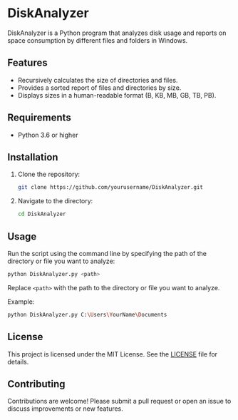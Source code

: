 # DiskAnalyzer

DiskAnalyzer is a Python program that analyzes disk usage and reports on space consumption by different files and folders in Windows.

## Features

- Recursively calculates the size of directories and files.
- Provides a sorted report of files and directories by size.
- Displays sizes in a human-readable format (B, KB, MB, GB, TB, PB).

## Requirements

- Python 3.6 or higher

## Installation

1. Clone the repository:
   ```bash
   git clone https://github.com/yourusername/DiskAnalyzer.git
   ```
2. Navigate to the directory:
   ```bash
   cd DiskAnalyzer
   ```

## Usage

Run the script using the command line by specifying the path of the directory or file you want to analyze:

```bash
python DiskAnalyzer.py <path>
```

Replace `<path>` with the path to the directory or file you want to analyze.

Example:

```bash
python DiskAnalyzer.py C:\Users\YourName\Documents
```

## License

This project is licensed under the MIT License. See the [LICENSE](LICENSE) file for details.

## Contributing

Contributions are welcome! Please submit a pull request or open an issue to discuss improvements or new features.